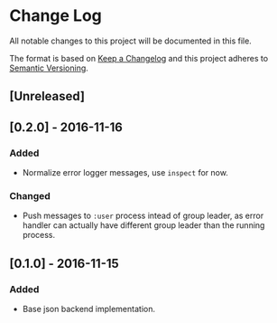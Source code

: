 # Change Log

All notable changes to this project will be documented in this file.

The format is based on [Keep a Changelog](http://keepachangelog.com/) and this project adheres to [Semantic Versioning](http://semver.org/).

## [Unreleased]

## [0.2.0] - 2016-11-16
### Added
- Normalize error logger messages, use `inspect` for now.

### Changed
- Push messages to `:user` process intead of group leader, as error handler can actually have different group leader than the running process.

## [0.1.0] - 2016-11-15
### Added
- Base json backend implementation.
